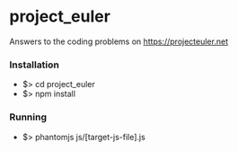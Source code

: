 # project_euler
Answers to the coding problems on https://projecteuler.net


### Installation

- $> cd project\_euler
- $> npm install


### Running
- $> phantomjs js/[target-js-file].js
